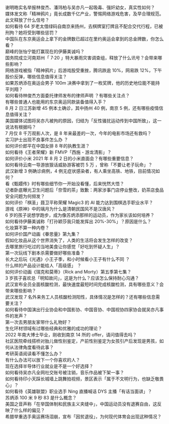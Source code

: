 谢明皓实名举报林俊杰、潘玮柏与吴亦凡一起吸毒、强奸幼女，真实性如何？  
媒体发文称「精神鸦片」竟长成数千亿产业，警惕网络游戏危害，及早合理规范。此文释放了什么信号？  
如何看待 64 岁老太借绿码自南京来扬州，去棋牌室打牌且不配合交代行程，已被刑拘？她将受到哪些惩罚？  
中国队在东京奥运会上拿下的金牌数已超过在里约奥运会拿到的总金牌数，你怎么看？  
巅峰的张怡宁能打赢现在的伊藤美诚吗？  
国务院成立河南郑州「 7·20 」特大暴雨灾害调查组，释放了什么讯号？会带来哪些影响？  
网络游戏被指「精神鸦片」后游戏股受重挫，腾讯跌逾 10%，网易跌 12%，下午股价反弹，哪些信息值得关注？  
如果苏炳添在奥运会男子 100m 决赛中拿到了一枚奖牌，他的历史地位能不能持平刘翔？  
如何看待林俊杰方面委托律师发布的律师声明 ？有哪些关注点？  
有哪些普通人也能用的东京奥运同款装备值得入手？  
8 月 2 日江苏新增 45 例本土确诊，其中扬州 40 例，南京 5 例，还有哪些疫情信息值得关注？  
美国媒体试图将吴亦凡被拘的原因，归结为「反性骚扰运动传到中国所致」，这一说法有根据吗？  
7 月仅 8 千万观影人次，是 8 年来最差的一次，今年的电影市场还有救吗？  
实习护士出现不良事件怎么办 ？  
如何评价郎平在中国女排 8 年的执教生涯？  
如何看待《王者荣耀》新 FMVP「西施 - 游龙清影」？  
如何评价小米 2021 年 8 月 2 日的小米直面会？有哪些重要信息？  
如何看待云南一导游放狠话威胁游客被罚 5 万 ，曾称「不要让老子玩命」？  
武汉新增 3 例确诊病例，4 例无症状感染者，有人乘坐高铁、地铁，目前情况如何？  
看《甄嬛传》时有哪些细节你一开始没看懂，后来恍然大悟？  
记者卧底曝光卫生问题后「奈雪的茶」致歉：两家涉事门店停业整改，奶茶店食品安全问题为何频发？  
如何评价「棋圣」聂卫平称荣耀 Magic3 的 AI 能力达到围棋选手职业水平？  
游戏《原神》中的璃月为什么是清朝民国风不是汉唐风？  
6 岁的孩子说想学跑步，成为像苏炳添那样的运动员，作为家长该如何培养？  
如何看待伊藤美诚称「打孙颖莎我只能发挥出 20%-30%」？原因是什么？  
化妆算不算一种内卷？  
如何评价国产动画《眷思量》第九集？  
假如化妆品从这个世界消失了，人类的生活将会发生怎样的改变？  
去哪里旅行吃过的当地美食让你感觉「好吃到怀疑人生」？  
第一次玩线下剧本杀需要做好哪些准备？  
长大之后玩《光遇》小王子季，和小时候看小王子有什么不同 ？  
什么样的产品设计能给人「高级感」 ？  
如何评价动画《瑞克和莫蒂》（Rick and Morty）第五季第七集？  
3 岁孩子喜欢总「明知故问」，这是为什么？应该怎么保持耐心沟通？  
武汉宣布全员全面核酸检测，最快速度最短时间完成核酸检测，具有哪些意义？会带来哪些影响？  
武汉发现 7 名外来务工人员核酸检测阳性，具体情况是怎样的？还有哪些信息需要关注？  
如何看待中国演出行业协会和中国影协、中国音协、中国视协四家协会就吴亦凡事件的发声？  
第一次去男朋友家带什么礼物好？  
生化环材领域有过哪些经典和优雅的成功的理论？  
2022 年南大博士毕业，刚收到南京 14 所的 offer，请问值得去吗？  
社区医院牵线搭桥对胎儿做性别鉴定，产前性别鉴定为女孩引产后发现是男孩，如何从法律角度看待此事？  
考研英语阅读看不懂怎么办？  
有什么办法可以放下一个你喜欢的人？  
现在选择半导体行业就业是不是一个好选择？  
如何看待吴亦凡全网社交账号被注销，音乐作品被下架一事？  
如何看待印小天踩长城墙上跳舞拍视频，景区表示「属于不文明行为，也缺乏敬畏心」？  
如何看待《英雄联盟》职业选手 Ning 直播喊话 DYS 主播「有话当面讲」？  
苏炳添 100 米 9 秒 83 是什么概念？  
美国之音声称「在举国体制和民族主义夹缝中」，中国运动员没有退赛自由，这反映了什么样的偏见？  
希腊举重选手奥运赛场泪崩，宣布「因贫退役」，为何现代体育会出现这种情况？  
